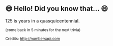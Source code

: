 ## 😄 Hello! Did you know that... 😄
125 is years in a quasquicentennial.

<sup>(come back in 5 minutes for the next trivia)</sup>


<sup>Credits: http://numbersapi.com</sup>
